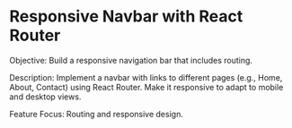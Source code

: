 # Responsive Navbar with React Router

Objective: Build a responsive navigation bar that includes routing.

Description: Implement a navbar with links to different pages (e.g., Home, About, Contact) using React Router. Make it responsive to adapt to mobile and desktop views.

Feature Focus: Routing and responsive design.